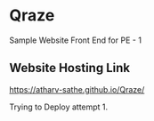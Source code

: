 # Qraze
Sample Website Front End for PE - 1

## Website Hosting Link
https://atharv-sathe.github.io/Qraze/

Trying to Deploy attempt 1.